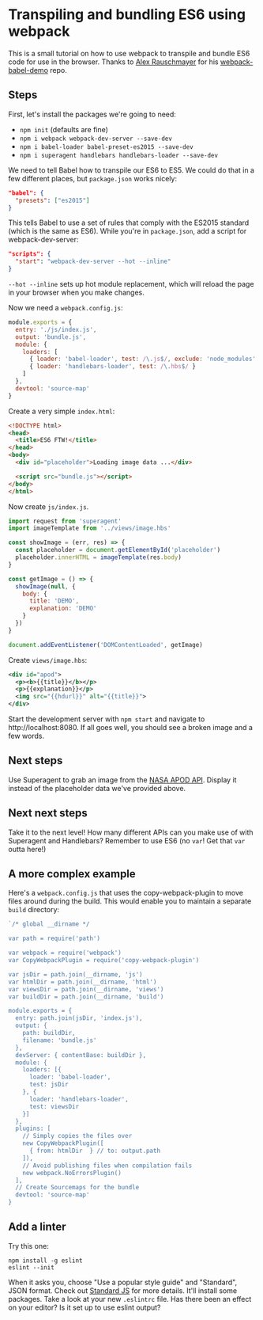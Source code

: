 # Transpiling and bundling ES6 using webpack

This is a small tutorial on how to use webpack to transpile and bundle ES6 code for use in the browser. Thanks to [Alex Rauschmayer](http://rauschma.de) for his [webpack-babel-demo](https://github.com/rauschma/webpack-babel-demo) repo.


## Steps

First, let's install the packages we're going to need:

* `npm init` (defaults are fine)
* `npm i webpack webpack-dev-server --save-dev`
* `npm i babel-loader babel-preset-es2015 --save-dev`
* `npm i superagent handlebars handlebars-loader --save-dev`

We need to tell Babel how to transpile our ES6 to ES5. We could do that in a few different places, but `package.json` works nicely:

```json
"babel": {
  "presets": ["es2015"]
}
```

This tells Babel to use a set of rules that comply with the ES2015 standard (which is the same as ES6). While you're in `package.json`, add a script for webpack-dev-server:

```json
"scripts": {
  "start": "webpack-dev-server --hot --inline"
}
```

`--hot --inline` sets up hot module replacement, which will reload the page in your browser when you make changes.

Now we need a `webpack.config.js`:

```js
module.exports = {
  entry: './js/index.js',
  output: 'bundle.js',
  module: {
    loaders: [
      { loader: 'babel-loader', test: /\.js$/, exclude: 'node_modules' }, 
      { loader: 'handlebars-loader', test: /\.hbs$/ }
    ]
  },
  devtool: 'source-map'
}
```

Create a very simple `index.html`:

```html
<!DOCTYPE html>
<head>
  <title>ES6 FTW!</title>
</head>
<body>
  <div id="placeholder">Loading image data ...</div>

  <script src="bundle.js"></script>
</body>
</html>
```

Now create `js/index.js`.

  ```js
  import request from 'superagent'
  import imageTemplate from '../views/image.hbs'

  const showImage = (err, res) => {
    const placeholder = document.getElementById('placeholder')
    placeholder.innerHTML = imageTemplate(res.body)
  }

  const getImage = () => {
    showImage(null, { 
      body: { 
        title: 'DEMO', 
        explanation: 'DEMO' 
      } 
    })
  }

  document.addEventListener('DOMContentLoaded', getImage)
  ```

Create `views/image.hbs`:

```xml
<div id="apod">
  <p><b>{{title}}</b></p>
  <p>{{explanation}}</p>
  <img src="{{hdurl}}" alt="{{title}}">
</div>
```

Start the development server with `npm start` and navigate to http://localhost:8080. If all goes well, you should see a broken image and a few words.


## Next steps

Use Superagent to grab an image from the [NASA APOD API](https://api.nasa.gov/#live_example). Display it instead of the placeholder data we've provided above.


## Next next steps

Take it to the next level! How many different APIs can you make use of with Superagent and Handlebars? Remember to use ES6 (no `var`! Get that `var` outta here!)


## A more complex example

Here's a `webpack.config.js` that uses the copy-webpack-plugin to move files around during the build. This would enable you to maintain a separate `build` directory:

```js
`/* global __dirname */

var path = require('path')

var webpack = require('webpack')
var CopyWebpackPlugin = require('copy-webpack-plugin')

var jsDir = path.join(__dirname, 'js')
var htmlDir = path.join(__dirname, 'html')
var viewsDir = path.join(__dirname, 'views')
var buildDir = path.join(__dirname, 'build')

module.exports = {
  entry: path.join(jsDir, 'index.js'),
  output: {
    path: buildDir,
    filename: 'bundle.js'
  },
  devServer: { contentBase: buildDir },
  module: {
    loaders: [{
      loader: 'babel-loader',
      test: jsDir
    }, {
      loader: 'handlebars-loader',
      test: viewsDir
    }]
  },
  plugins: [
    // Simply copies the files over
    new CopyWebpackPlugin([
      { from: htmlDir  } // to: output.path
    ]),
    // Avoid publishing files when compilation fails
    new webpack.NoErrorsPlugin()
  ],
  // Create Sourcemaps for the bundle
  devtool: 'source-map'
}
```


## Add a linter

Try this one:

```shell
npm install -g eslint
eslint --init
```

When it asks you, choose "Use a popular style guide" and "Standard", JSON format. Check out [Standard JS](https://standardjs.com) for more details. It'll install some packages. Take a look at your new `.eslintrc` file. Has there been an effect on your editor? Is it set up to use eslint output?
